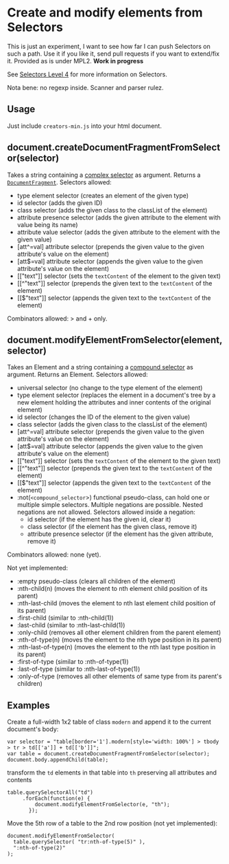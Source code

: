 # Create and modify elements from Selectors
This is just an experiment, I want to see how far I can push Selectors on such a path. Use it if you like it, send pull requests if you want to extend/fix it. Provided as is under MPL2. **Work in progress**

See [Selectors Level 4](https://drafts.csswg.org/selectors-4/) for more information on Selectors.

Nota bene: no regexp inside. Scanner and parser rulez.

## Usage
Just include `creators-min.js` into your html document.

## document.createDocumentFragmentFromSelector(selector)
Takes a string containing a [complex selector](https://drafts.csswg.org/selectors-4/#structure) as argument. Returns a [`DocumentFragment`](https://dom.spec.whatwg.org/#interface-documentfragment).
Selectors allowed:

  * type element selector (creates an element of the given type)
  * id selector (adds the given ID)
  * class selector (adds the given class to the classList of the element)
  * attribute presence selector (adds the given attribute to the element with value being its name)
  * attribute value selector (adds the given attribute to the element with the given value)
  * [att^=val] attribute selector (prepends the given value to the given attribute's value on the element)
  * [att$=val] attribute selector (appends the given value to the given attribute's value on the element)
  * [["text"]] selector (sets the `textContent` of the element to the given text)
  * [[^"text"]] selector (prepends the given text to the `textContent` of the element)
  * [[$"text"]] selector (appends the given text to the `textContent` of the element)

Combinators allowed: > and + only.

## document.modifyElementFromSelector(element, selector)
Takes an Element and a string containing a [compound selector](https://drafts.csswg.org/selectors-4/#structure) as argument. Returns an Element.
Selectors allowed:

  * universal selector (no change to the type element of the element)
  * type element selector (replaces the element in a document's tree by a new element holding the attributes and inner contents of the original element)
  * id selector (changes the ID of the element to the given value)
  * class selector (adds the given class to the classList of the element)
  * [att^=val] attribute selector (prepends the given value to the given attribute's value on the element)
  * [att$=val] attribute selector (appends the given value to the given attribute's value on the element)
  * [["text"]] selector (sets the `textContent` of the element to the given text)
  * [[^"text"]] selector (prepends the given text to the `textContent` of the element)
  * [[$"text"]] selector (appends the given text to the `textContent` of the element)
  * :not(`<compound_selector`>) functional pseudo-class, can hold one or multiple simple selectors. Multiple negations are possible. Nested negations are not allowed. Selectors allowed inside a negation:
    * id selector (if the element has the given id, clear it)
    * class selector (if the element has the given class, remove it)
    * attribute presence selector (if the element has the given attribute, remove it)

Combinators allowed: none (yet).

Not yet implemented:
  * :empty pseudo-class (clears all children of the element)
  * :nth-child(n) (moves the element to nth element child position of its parent)
  * :nth-last-child (moves the element to nth last element child position of its parent)
  * :first-child (similar to :nth-child(1))
  * :last-child (similar to :nth-last-child(1))
  * :only-child (removes all other element children from the parent element)
  * :nth-of-type(n) (moves the element to the nth type position in its parent)
  * :nth-last-of-type(n) (moves the element to the nth last type position in its parent)
  * :first-of-type (similar to :nth-of-type(1))
  * :last-of-type (similar to :nth-last-of-type(1))
  * :only-of-type (removes all other elements of same type from its parent's children)

## Examples

Create a full-width 1x2 table of class `modern` and append it to the current document's body:

    var selector = "table[border='1'].modern[style='width: 100%'] > tbody > tr > td[['a']] + td[['b']]";
    var table = document.createDocumentFragmentFromSelector(selector);
    document.body.appendChild(table);

transform the `td` elements in that table into `th` preserving all attributes and contents

    table.querySelectorAll("td")
         .forEach(function(e) {
             document.modifyElementFromSelector(e, "th");
           });

Move the 5th row of a table to the 2nd row position (not yet implemented):

    document.modifyElementFromSelector(
      table.querySelector( "tr:nth-of-type(5)" ),
      ":nth-of-type(2)"
    );
